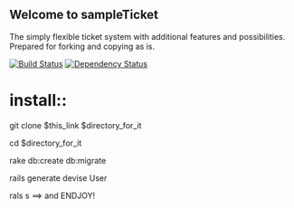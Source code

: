 ## Welcome to sampleTicket

The simply flexible ticket system with additional features and possibilities. 
Prepared for forking and copying as is.

[![Build Status](https://secure.travis-ci.org/Aqueelone/sampleTicket/?branch=develop)](http://travis-ci.org/Aqueelone/sampleTicket/)
[![Dependency Status](https://gemnasium.com/Aqueelone/sampleTicket.png)](https://gemnasium.com/Aqueelone/sampleTicket)

# install::

git clone $this_link $directory_for_it

cd $directory_for_it

rake db:create db:migrate

rails generate devise User

rals s  ==> and ENDJOY!